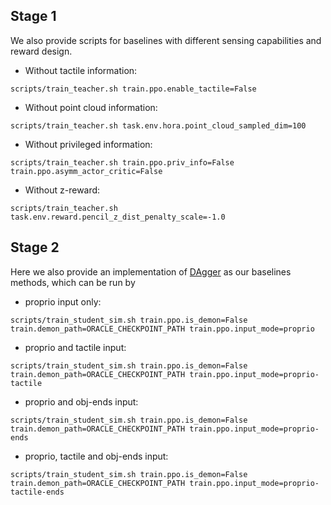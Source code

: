## Stage 1

We also provide scripts for baselines with different sensing capabilities and reward design.

* Without tactile information:
```
scripts/train_teacher.sh train.ppo.enable_tactile=False
```

* Without point cloud information:
```
scripts/train_teacher.sh task.env.hora.point_cloud_sampled_dim=100
```

* Without privileged information:
```
scripts/train_teacher.sh train.ppo.priv_info=False train.ppo.asymm_actor_critic=False
```

* Without z-reward:
```
scripts/train_teacher.sh task.env.reward.pencil_z_dist_penalty_scale=-1.0
```


## Stage 2

Here we also provide an implementation of [DAgger](https://arxiv.org/abs/1011.0686) as our baselines methods, which can be run by
* proprio input only:
```
scripts/train_student_sim.sh train.ppo.is_demon=False train.demon_path=ORACLE_CHECKPOINT_PATH train.ppo.input_mode=proprio
```

* proprio and tactile input:
```
scripts/train_student_sim.sh train.ppo.is_demon=False train.demon_path=ORACLE_CHECKPOINT_PATH train.ppo.input_mode=proprio-tactile
```

* proprio and obj-ends input:
```
scripts/train_student_sim.sh train.ppo.is_demon=False train.demon_path=ORACLE_CHECKPOINT_PATH train.ppo.input_mode=proprio-ends
```

* proprio, tactile and obj-ends input:
```
scripts/train_student_sim.sh train.ppo.is_demon=False train.demon_path=ORACLE_CHECKPOINT_PATH train.ppo.input_mode=proprio-tactile-ends
```
